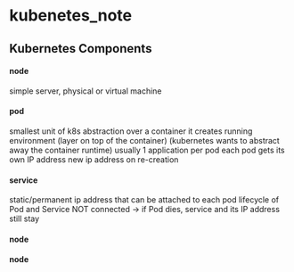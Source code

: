 # kubenetes_note

## Kubernetes Components

#### node
simple server, physical or virtual machine
#### pod
smallest unit of k8s
abstraction over a container
it creates running environment (layer on top of the container)
(kubernetes wants to abstract away the container runtime)
usually 1 application per pod
each pod gets its own IP address
new ip address on re-creation
#### service
static/permanent ip address that can be attached to each pod 
lifecycle of Pod and Service NOT connected -> if Pod dies, service and its IP address still stay
#### node
#### node

